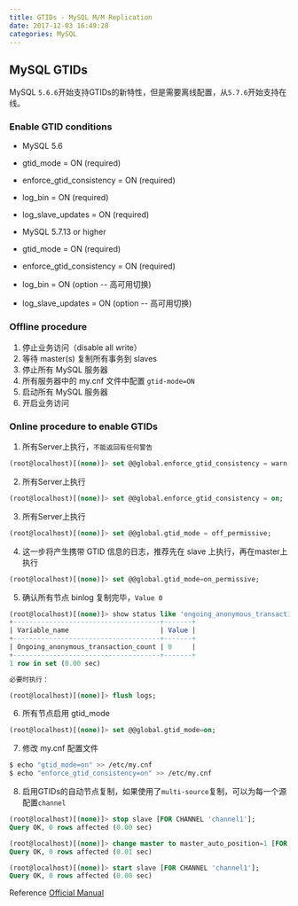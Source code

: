 ```yaml
---
title: GTIDs - MySQL M/M Replication
date: 2017-12-03 16:49:28
categories: MySQL
---
```

## MySQL GTIDs
MySQL `5.6.6`开始支持GTIDs的新特性，但是需要离线配置，从`5.7.6`开始支持在线。

### Enable GTID conditions
* MySQL 5.6
 * gtid_mode = ON (required)
 * enforce_gtid_consistency = ON (required)
 * log_bin = ON (required)
 * log_slave_updates = ON (required)
 
* MySQL 5.7.13 or higher
 * gtid_mode = ON (required)
 * enforce_gtid_consistency = ON (required)
 * log_bin = ON (option -- 高可用切换)
 * log_slave_updates = ON (option -- 高可用切换) 

### Offline procedure

1. 停止业务访问（disable all write）
2. 等待 master(s) 复制所有事务到 slaves
3. 停止所有 MySQL 服务器
4. 所有服务器中的 my.cnf 文件中配置 `gtid-mode=ON`
5. 启动所有 MySQL 服务器
6. 开启业务访问

### Online procedure to enable GTIDs
<!-- more -->

1. 所有Server上执行，`不能返回有任何警告`

  ``` sql
  (root@localhost)[(none)]> set @@global.enforce_gtid_consistency = warn;
  ```

2. 所有Server上执行

  ``` sql
  (root@localhost)[(none)]> set @@global.enforce_gtid_consistency = on;
  ```

3. 所有Server上执行

  ``` sql
  (root@localhost)[(none)]> set @@global.gtid_mode = off_permissive;
  ```

4. 这一步将产生携带 GTID 信息的日志，推荐先在 slave 上执行，再在master上执行

  ``` sql
  (root@localhost)[(none)]> set @@global.gtid_mode=on_permissive;
  ```

5. 确认所有节点 binlog 复制完毕，`Value 0`

  ``` sql
  (root@localhost)[(none)]> show status like 'ongoing_anonymous_transaction_count';
  +-------------------------------------+-------+
  | Variable_name                       | Value |
  +-------------------------------------+-------+
  | Ongoing_anonymous_transaction_count | 0     |
  +-------------------------------------+-------+
  1 row in set (0.00 sec)

  必要时执行：
  
  (root@localhost)[(none)]> flush logs;
  ```

6. 所有节点启用 gtid_mode

  ``` sql
  (root@localhost)[(none)]> set @@global.gtid_mode=on;
  ```

7. 修改 my.cnf 配置文件

  ``` bash
  $ echo "gtid_mode=on" >> /etc/my.cnf
  $ echo "enforce_gtid_consistency=on" >> /etc/my.cnf
  ```

8. 启用GTIDs的自动节点复制，如果使用了`multi-source`复制，可以为每一个源配置`channel`

  ``` sql
  (root@localhost)[(none)]> stop slave [FOR CHANNEL 'channel1'];
  Query OK, 0 rows affected (0.00 sec)

  (root@localhost)[(none)]> change master to master_auto_position=1 [FOR CHANNEL 'channel1'];
  Query OK, 0 rows affected (0.01 sec)

  (root@localhost)[(none)]> start slave [FOR CHANNEL 'channel1'];
  Query OK, 0 rows affected (0.00 sec)
  ```
  
  Reference
  [Official Manual](http://dev.mysql.com/doc/refman/5.7/en/replication-mode-change-online-enable-gtids.html)


